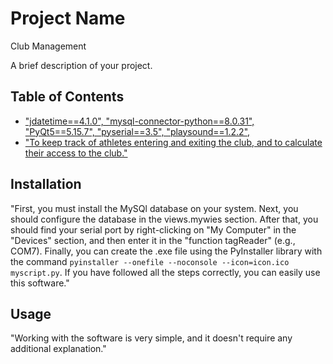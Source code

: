 # Project Name
Club Management

A brief description of your project.

## Table of Contents

- [     "jdatetime==4.1.0",
        "mysql-connector-python==8.0.31",
        "PyQt5==5.15.7",
        "pyserial==3.5",
        "playsound==1.2.2",
        ](#installation)
- ["To keep track of athletes entering and exiting the club, and to calculate their access to the club."](#usage)


## Installation

"First, you must install the MySQl database on your system. Next, you should configure the database in the 
views.mywies section. After that, you should find your serial port by right-clicking on "My Computer" in the 
"Devices" section, and then enter it in the "function tagReader" (e.g., COM7). Finally, you can create the 
.exe file using the PyInstaller library with the command    ```pyinstaller --onefile --noconsole --icon=icon.ico myscript.py```. 
If you have followed all the steps correctly, you can easily use this software."



## Usage

"Working with the software is very simple, and it doesn't require any additional explanation."


